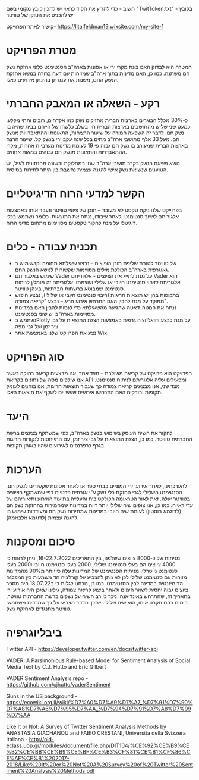 חשוב - 
כדי להריץ את הקוד כראוי יש להכין קובץ מקומי בשם "TwitToken.txt" - בקובץ יש להכניס את הטוקן של טוויטר 

קישור לאתר הפרוייקט-
https://litalfeldman19.wixsite.com/my-site-1

 # מטרת הפרויקט

המטרה היא לבדוק האם בעת מקרי ירי או אסונות בארה"ב הסנטימנט כלפי אחזקת נשק חם משתנה. כמו כן, האם מדינות בתוך ארה"ב שמזוהות עם דעה ברורה בנושא אחזקת הנשק החם, משנות את עמדתן בהינתן אירועים כאלו.


# רקע - השאלה או המאבק החברתי

כ-30% מכלל הבוגרים בארצות הברית מחזיקים נשק כמו אקדחים, רובים ותתי מקלע. כמעט שני שליש מהתושבים בארצות הברית חיו בשלב כלשהו של חייהם בבית שהיה בו נשק חם. לדבר זה השפעה חמורה על שיעור הרציחות, התאונות וההתאבדויות מנשק חם. מעל 33 אלף מתושבי ארה"ב מתים בכל שנה עקב ירי בנשק קל. שיעור הרצח בארצות הברית שמעורב בו נשק חם גבוה פי 19 לעומת מדינות מערביות אחרות, מקרי ההתאבדויות והתאונות מנשק חם גבוהים במאות אחוזים. 

נושא נשיאת הנשק בקרב תושבי ארה"ב שנוי במחלוקת ובשונה מהנתונים לעיל, יש הטוענים שנשיאת נשק אישי להגנה עצמית נחשבת בין היתר לחירות בסיסית. 

# הקשר למדעי הרוח הדיגיטליים

בפרוייקט שלנו ניקח טקסט לא מעובד – תוכן של ציוצי טוויטר ונעבד אותו באמצעות אלגוריתם לשיוך סנטימנט. לאחר עיבודו, ננתח את התוצאות. כלומר נשתמש בכלי דיגיטלי על מנת לחקור טקסטים מסויימים מתחום מדעי הרוח.

# תכנית עבודה - כלים

-	שימוש בapi של טוויטר לטובת שליפת תוכן הציוצים – נבצע שאילתא תחומה גאוגרפית בארה"ב הכוללת מילים מסויימות שקשורות לנושא הנשק החם.
-	שימוש באלגוריתם Vader על מנת לתייג את הציוצים - אלגוריתם Vader  הוא אלגוריתם לזיהוי סנטימנט חיובי או שלילי ועוצמתו. אלגוריתם זה מומלץ לניתוח סנטימנט שמבוטא ברשתות חברתיות, בינהן טוויטר. 
-	בתקופות בהן יש תוצאות חריגות (ריבוי סנטימנט חיובי או שלילי), נבצע חיפוש ממוקד על מנת להבין האם התרחש אירוע חריג – נבצע "קריאה צמודה".
-	ננתח את המטה-דאטה שהגיעה מהשאילתא כדי לנסות להבין האם במדינות מסויימות בארה"ב יש שוני בסנטימנט.
-	נשתמש בPlotly על מנת לבצע ויזואליזציה גרפית באמצעות הצגת התוצאות על גבי ציר זמן ועל גבי מפה.
-	נציג את הפרויקט שלנו באמצעות אתר Wix. 


# סוג הפרויקט  

הפרויקט הוא פרויקט של קריאה משולבת – מצד אחד, אנו מבצעים קריאה רחוקה כאשר אנו שולפים מסה של נתונים בקריאת API ומפעילים עליה אלגוריתם לניתוח סנטימנט. מצד שני, אנו מבצעים קריאה צמודה כך שעבור תוצאות חריגות, אנו בוחנים לעומק תקופות ובודקים האם התרחשו אירועים שעשויים לשקף את תוצאות האלו.

# היעד 
לחקור את השיח העוסק בשימוש בנשק בארה"ב, כפי שמשתקף בציוצים ברשת החברתית טוויטר.
כמו כן, הצגת התוצאות על גבי ציר זמן, עם התייחסות לנקודות חריגות בגרף כרפרנסים לאירועים שהיו באותן תקופות.

# הערכות 

להערכתינו, לאחר אירועי ירי המוניים בבתי ספר או לאחר אסונות שקשורים לנשק חם, הסנטימנט השלילי לגבי החזקת כלי נשק ע"י אזרחים פרטיים כפי שמשתקף בציוצים בטוויטר יעלה. זאת לאור הטראומה הקולקטיבית והעלייה בתיעוד האירוע ותיאוריהם של עדי ראייה.
כמו כן, אנו צופים שיח שלילי יותר רווח במדינות שמחמירות בהחזקת נשק חם (לדוגמא בוסטון) לעומת שיח חיובי במדינות שמתירות נשק חם ומעודדות שימוש בו להגנה עצמית (לדוגמא אלבאמה).

# סיכום ומסקנות

מניתוח של כ-8000 ציוצים ששלפנו, בין התאריכים 16-22.7.2022, ניתן לראות כי 4000 ציוצים הם בעלי סנטימנט שלילי, 2000 בעלי סנטימנט חיובי ו2000 בעלי סנטימנט נייטרלי.  מניתוח הסנטימנט של המדינות עלה כי יותר מ90% מהמדינות מזוהות עם סנטימנט שלילי לכן לא ניתן להצביע על קורלציה חד משמעית בין המפלגה הדומיננטית במדינה לבין הסנטימנט. כמו כן, נוכחנו לגלות כי ב18.07.22 היה מספר ציוצים גבוה יחסית לשאר הימים ולאחר ביצוע קריאה צמודה, גילינו שאכן היה אירוע ירי בתאריך זה, שהתרחש באינדיאנה.
ניכר כי רב השיח על נשקים ברשת החברתית טוויטר, בימים בהם חקרנו אותו, הוא שיח שלילי. ייתכן והדבר מצביע על כך שמרבית משתמשי טוויטר מתנגדים לאחזקת נשק.
# ביבליוגרפיה

Twitter API - https://developer.twitter.com/en/docs/twitter-api

VADER: A Parsimonious Rule-based Model for Sentiment Analysis of Social Media Text by C.J. Hutto and Eric Gilbert

VADER Sentiment Analysis repo -
https://github.com/cjhutto/vaderSentiment

Guns in the US background - https://ecowiki.org.il/wiki/%D7%A0%D7%A9%D7%A7_%D7%91%D7%90%D7%A8%D7%A6%D7%95%D7%AA_%D7%94%D7%91%D7%A8%D7%99%D7%AA

Like It or Not: A Survey of Twitter Sentiment Analysis Methods by ANASTASIA GIACHANOU and FABIO CRESTANI, Universita della Svizzera Italiana  -
http://old-eclass.uop.gr/modules/document/file.php/DIT104/%CE%92%CE%B9%CE%B2%CE%BB%CE%B9%CE%BF%CE%B3%CF%81%CE%B1%CF%86%CE%AF%CE%B1%202017-2018/Like%20It%20or%20Not%20A%20Survey%20of%20Twitter%20Sentiment%20Analysis%20Methods.pdf
